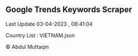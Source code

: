 

## Google Trends Keywords Scraper 
 
Last Update 03-04-2023 , 08:41:04

Country List :
VIETNAM.json



© Abdul Muttaqin 
